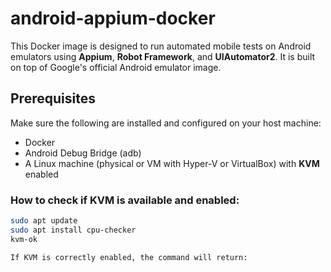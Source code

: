 # android-appium-docker
This Docker image is designed to run automated mobile tests on Android emulators using **Appium**, **Robot Framework**, and **UIAutomator2**. It is built on top of Google's official Android emulator image.


## Prerequisites

Make sure the following are installed and configured on your host machine:

- Docker
- Android Debug Bridge (adb)
- A Linux machine (physical or VM with Hyper-V or VirtualBox) with **KVM** enabled

### How to check if KVM is available and enabled:

```bash
sudo apt update
sudo apt install cpu-checker
kvm-ok

If KVM is correctly enabled, the command will return:
